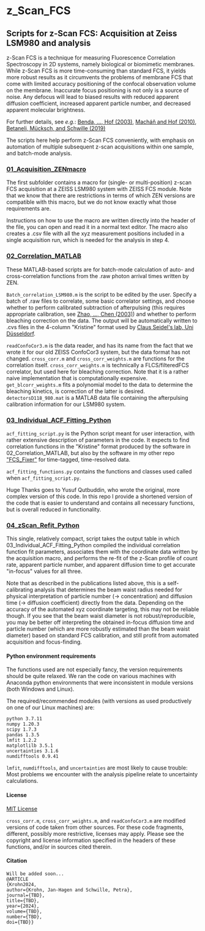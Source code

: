 # z_Scan_FCS
## Scripts for z-Scan FCS: Acquisition at Zeiss LSM980 and analysis

z-Scan FCS is a technique for measuring Fluorescence Correlation Spectroscopy in 2D systems, namely biological or biomimetic membranes. While z-Scan FCS is more time-consuming than standard FCS, it yields more robust results as it circumvents the problems of membrane FCS that come with limited accuracy positioning of the confocal observation volume on the membrane. Inaccurate focus positioning is not only is a source of noise. Any defocus will lead to biased results with reduced apparent diffusion coefficient, increased apparent particle number, and decreased apparent molecular brightness.  

For further details, see _e.g._: [Benda, ..., Hof (2003)](doi.org/10.1021/la0270136), [Macháň and Hof (2010)](doi.org/10.1016/j.bbamem.2010.02.014), [Betaneli, Mücksch, and Schwille (2019)](doi.org/10.1007/978-1-4939-9512-7_18)

The scripts here help perform z-Scan FCS conveniently, with emphasis on automation of multiple subsequent z-scan acquisitions within one sample, and batch-mode analysis. 


### [01_Acquisition_ZENmacro](https://github.com/Janhagenkrohn/z_Scan_FCS/tree/main/01_Acquisition_ZENmacro)
The first subfolder contains a macro for (single- or multi-position) z-scan FCS acquisition at a ZEISS LSM980 system with ZEISS FCS module. Note that we know that there are restrictions in terms of which ZEN versions are compatible with this macro, but we do not know exactly what those requirements are.

Instructions on how to use the macro are written directly into the header of the file, you can open and read it in a normal text editor. The macro also creates a .csv file with all the xyz measurement positions included in a single acquisition run, which is needed for the analysis in step 4.


### [02_Correlation_MATLAB](https://github.com/Janhagenkrohn/z_Scan_FCS/tree/main/02_Correlation_MATLAB)
These MATLAB-based scripts are for batch-mode calculation of auto- and cross-correlation functions from the .raw photon arrival times written by ZEN. 

`Batch_correlation_LSM980.m` is the script to be edited by the user. Specify a batch of .raw files to correlate, some basic correlator settings, and choose whether to perform calibrated subtraction of afterpulsing (this requires appropriate calibration, see [Zhao, ..., Chen (2003)](doi.org/10.1364/AO.42.004031)) and whether to perform bleaching correction on the data. The output will be automatically written to .cvs files in the 4-column "Kristine" format used by [Claus Seidel's lab, Uni Düsseldorf](https://www.mpc.hhu.de/software/mfd-fcs-and-mfis). 

`readConfoCor3.m` is the data reader, and has its name from the fact that we wrote it for our old ZEISS ConfoCor3 system, but the data format has not changed. `cross_corr.m` and `cross_corr_weights.m` are functions for the correlation itself. `cross_corr_weights.m` is technically a FLCS/filteredFCS correlator, but used here for bleaching correction. Note that it is a rather naive implementation that is computationally expensive. `get_blcorr_weights.m` fits a polynomial model to the data to determine the bleaching kinetics, is correction of the latter is desired. `detectorsD118_980.mat` is a MATLAB data file containing the afterpulsing calibration information for our LSM980 system. 



### [03_Individual_ACF_Fitting_Python](https://github.com/Janhagenkrohn/z_Scan_FCS/tree/main/03_Individual_ACF_Fitting_Python)
`acf_fitting_script.py` is the Python script meant for user interaction, with rather extensive description of parameters in the code. It expects to find correlation functions in the "Kristine" format produced by the software in 02_Correlation_MATLAB, but also by the software in my other repo ["FCS_Fixer"](https://github.com/Janhagenkrohn/z_Scan_FCS) for time-tagged, time-resolved data.  

`acf_fitting_functions.py` contains the functions and classes used called when `acf_fitting_script.py`. 

Huge Thanks goes to Yusuf Qutbuddin, who wrote the original, more complex version of this code. In this repo I provide a shortened version of the code that is easier to understand and contains all necessary functions, but is overall reduced in functionality.
 
 
### [04_zScan_Refit_Python](https://github.com/Janhagenkrohn/z_Scan_FCS/tree/main/04_zScan_Refit_Python)
This single, relatively compact, script takes the output table in which 03_Individual_ACF_Fitting_Python compiled the individual correlation function fit parameters, associates them with the coordinate data written by the acquisition macro, and performs the re-fit of the z-Scan profile of count rate, apparent particle number, and apparent diffusion time to get accurate "in-focus" values for all three. 

Note that as described in the publications listed above, this is a self-calibrating analysis that determines the beam waist radius needed for physical interpretation of particle number (-> concentration) and diffusion time (-> diffusion coefficient) directly from the data. Depending on the accuracy of the automated xyz coordinate targeting, this may not be reliable though. If you see that the beam waist diameter is not robust/reproducible, you may be better off interpreting the obtained in-focus diffusion time and particle number (which are more robustly estimated than the beam waist diameter) based on standard FCS calibration, and still profit from automated acquisition and focus-finding.


#### Python environment requirements
The functions used are not especially fancy, the version requirements should be quite relaxed. We ran the code on various machines with Anaconda python environments that were inconsistent in module versions (both Windows and Linux).

The required/recommended modules (with versions as used productively on one of our Linux machines) are:
```
python 3.7.11
numpy 1.20.3
scipy 1.7.3
pandas 1.3.5
lmfit 1.2.2
matplotlilb 3.5.1
uncertainties 3.1.6
numdifftools 0.9.41 
```
`lmfit`, `numdifftools`, and `uncertainties` are most likely to cause trouble: Most problems we encounter with the analysis pipeline relate to uncertainty calculations.

#### License
[MIT License](https://github.com/Janhagenkrohn/z_Scan_FCS/tree/main/LICENSE)

`cross_corr.m`, `cross_corr_weights.m`, and `readConfoCor3.m` are modified versions of code taken from other sources. For these code fragments, different, possibly more restrictive, licenses may apply. Please see the copyright and license information specified in the headers of these functions, and/or in sources cited therein.

#### Citation
```
Will be added soon...
@ARTICLE
{Krohn2024,
author={Krohn, Jan-Hagen and Schwille, Petra},
journal={TBD},
title={TBD},
year={2024},
volume={TBD},
number={TBD},
doi={TBD}}
```
